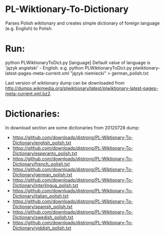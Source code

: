 PL-Wiktionary-To-Dictionary
===========================

Parses Polish wiktionary and creates simple dictionary of foreign language (e.g. English) to Polish.

Run:
=====
python PLWiktionaryToDict.py <path to Polish wiktionary dump> [language]
Default value of language is 'język angielski' - English.
e.g. python PLWiktionaryToDict.py plwiktionary-latest-pages-meta-current.xml "język niemiecki" > german_polish.txt

Last version of wiktionary dump can be downloaded from http://dumps.wikimedia.org/plwiktionary/latest/plwiktionary-latest-pages-meta-current.xml.bz2.

Dictionaries:
=====
In download section are some dictionaries from 20120728 dump:
* https://github.com/downloads/djstrong/PL-Wiktionary-To-Dictionary/english_polish.txt
* https://github.com/downloads/djstrong/PL-Wiktionary-To-Dictionary/esperanto_polish.txt
* https://github.com/downloads/djstrong/PL-Wiktionary-To-Dictionary/french_polish.txt
* https://github.com/downloads/djstrong/PL-Wiktionary-To-Dictionary/german_polish.txt
* https://github.com/downloads/djstrong/PL-Wiktionary-To-Dictionary/interlingua_polish.txt
* https://github.com/downloads/djstrong/PL-Wiktionary-To-Dictionary/italian_polish.txt
* https://github.com/downloads/djstrong/PL-Wiktionary-To-Dictionary/spanish_polish.txt
* https://github.com/downloads/djstrong/PL-Wiktionary-To-Dictionary/swedish_polish.txt
* https://github.com/downloads/djstrong/PL-Wiktionary-To-Dictionary/yiddish_polish.txt
